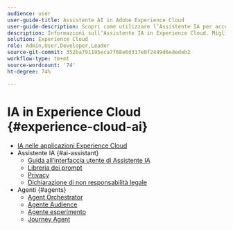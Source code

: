 ```yaml
---
audience: user
user-guide-title: Assistente AI in Adobe Experience Cloud
user-guide-description: Scopri come utilizzare l’Assistente IA per accelerare il flusso di lavoro con Adobe Experience Platform e Real-time Customer Data Platform.
description: Informazioni sull’Assistente IA in Experience Cloud. Migliora la tua conoscenza del prodotto e acquisisci insight operativi utilizzando l’IA in Experience Cloud.
solution: Experience Cloud
role: Admin,User,Developer,Leader
source-git-commit: 352ba791195eca7f68e6d317e0f2449d6ededeb2
workflow-type: tm+mt
source-wordcount: '74'
ht-degree: 74%

---
```



# IA in Experience Cloud {#experience-cloud-ai}

- [IA nelle applicazioni Experience Cloud](home.md)
- Assistente IA {#ai-assistant}
   - [Guida all’interfaccia utente di Assistente IA](./ai-assistant/ai-assistant-ui.md)
   - [Libreria dei prompt](./ai-assistant/prompt-library.md)
   - [Privacy](./ai-assistant/privacy.md)
   - [Dichiarazione di non responsabilità legale](./ai-assistant/legal-disclaimer.md)
- Agenti {#agents}
   - [Agent Orchestrator](./agents/agent-orchestrator.md)
   - [Agente Audience](./agents/audience.md)
   - [Agente esperimento](./agents/agent-experiment.md)
   - [Journey Agent](./agents/ajo-agent-analyze.md)

